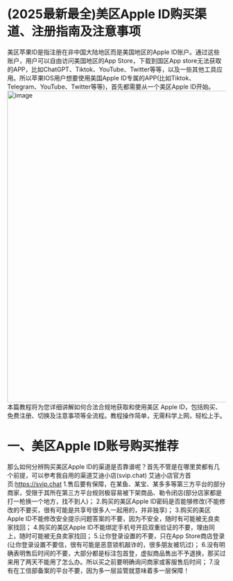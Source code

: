 # (2025最新最全)美区Apple ID购买渠道、注册指南及注意事项
美区苹果ID是指注册在非中国大陆地区而是美国地区的Apple ID账户。通过这些账户，用户可以自由访问美国地区的App Store，下载到国区App store无法获取的APP，比如ChatGPT、Tiktok、YouTube、Twitter等等，以及一些其他工具应用。所以苹果IOS用户想要使用美国Apple ID专属的APP(比如Tiktok、Telegram、YouTube、Twitter等等)，首先都需要从一个美区Apple ID开始。
<img width="1080" height="720" alt="image" src="https://github.com/user-attachments/assets/53b59ca4-96fc-42ef-b61b-8ce735d0ea9b" />
本篇教程将为您详细讲解如何合法合规地获取和使用美区 Apple ID，包括购买、免费注册、切换及注意事项等全流程。教程操作简单，无需科学上网，轻松上手。
# 一、美区Apple ID账号购买推荐
那么如何分辨购买美区Apple ID的渠道是否靠谱呢？首先不管是在哪里荬都有几个前提，可以参考我自用的渠道艾迪小店(svip.chat)
艾迪小店官方首页:<https://svip.chat>
1.售后要有保障，在某鱼、某宝、某多多等第三方平台的部分商家，受限于其所在第三方平台规则极容易被下架商品、勒令闭店(部分店家都是打一枪换一个地方，找不到人)；
2.购买的美区Apple ID密码是否能够修改(不能修改的不要买，很有可能是共享号很多人一起用的，并非独享)；
3.购买的美区Apple ID不能修改安全提示问题答案的不要，因为不安全，随时有可能被无良卖家找回；
4.购买的美区Apple ID不能绑定手机号开启双重验证的不要，理由同上，随时可能被无良卖家找回；
5.让你登录设置的不要，只在App Store商店登录(让你登录设置不要信，很有可能是恶意锁机敲诈的，很多朋友被坑过)；
6.没有明确表明售后时间的不要，大部分都是标注包首登，虚拟商品售出不予退换，那买过来用了两天不能用了怎么办。所以买之前要明确询问商家或客服售后时间；
7.没有在工信部备案的平台不要，因为多一层监管就意味着多一层保障！
